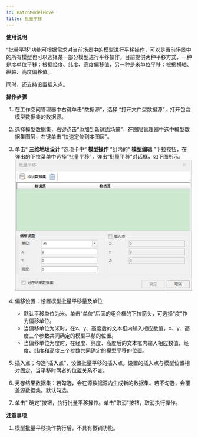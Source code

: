 ```yaml
---
id: BatchModelMove
title: 批量平移
---
```

**使用说明**

“批量平移”功能可根据需求对当前场景中的模型进行平移操作，可以是当前场景中的所有模型也可以选择某一部分模型进行平移操作。目前提供两种平移方式，一种是度单位平移：根据经度、纬度、高度偏移值，另一种是米单位平移：根据横轴、纵轴、高度偏移值。

同时，还支持设置插入点。

**操作步骤**

1. 在工作空间管理器中右键单击“数据源”，选择 “打开文件型数据源”，打开包含模型数据集的数据源。
2. 选择模型数据集，右键点击“添加到新球面场景”，在图层管理器中选中模型数据集图层，右键单击“快速定位到本图层”。
3. 单击“ **三维地理设计** ”选项卡中“ **模型操作** ”组内的“ **模型编辑** ”下拉按钮，在弹出的下拉菜单中选择“批量平移”，弹出“批量平移”对话框，如下图所示:    
![图："批量平移"对话框  ](../img/BatchModelMove_Dialog.png)  

4. 偏移设置：设置模型批量平移量及单位 
    * 默认平移单位为米。单击“单位”后面的组合框的下拉箭头，可选择“度”作为偏移单位。
    * 当偏移单位为米时，在x、y、高度后的文本框内输入相应数值，x、y、高度三个参数共同确定的模型平移的位置。
    * 当偏移单位为度时，在经度、纬度、高度后的文本框内输入相应数值，经度、纬度和高度三个参数共同确定的模型平移的位置。
5. 插入点；勾选“插入点”，设置批量平移的插入点。设置的插入点与模型位置相对固定，当平移时两者的位置关系不变。
6. 另存结果数据集：若勾选，会在源数据源内生成新的数据集。若不勾选，会覆盖源数据集。默认勾选。
7. 单击" 确定"按钮，执行批量平移操作。单击"取消"按钮，取消执行操作。

**注意事项**

 1. 模型批量平移操作执行后，不具有撤销功能。

 

